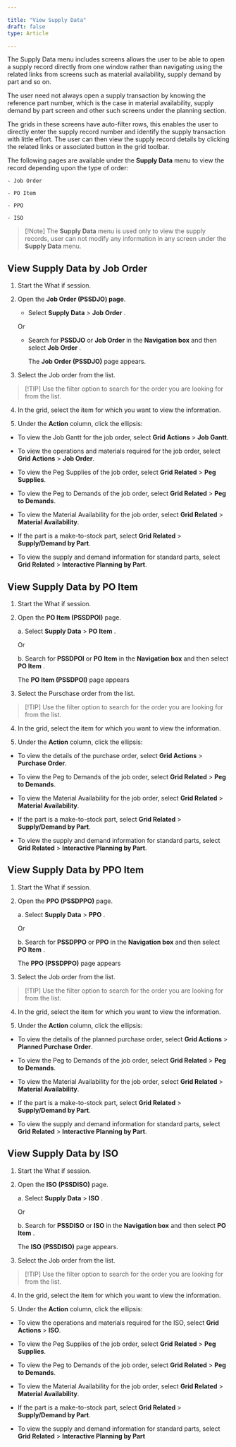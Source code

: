 ```yaml
---

title: "View Supply Data"
draft: false
type: Article

---
```


The Supply Data menu includes screens allows the user to be able to open a supply record directly from one window rather than navigating using the related links from screens such as material availability, supply demand by part and so on.

The user need not always open a supply transaction by knowing the reference part number, which is the case in material availability, supply demand by part screen and other such screens under the planning section.

The grids in these screens have auto-filter rows, this enables the user to directly enter the supply record number and identify the supply transaction with little effort. The user can then view the supply record details by clicking the related links or associated button in the grid toolbar.

The following pages are available under the **Supply Data** menu to view the record depending upon the type of order:

    - Job Order

    - PO Item

    - PPO

    - ISO

>[!Note] The **Supply Data** menu is used only to view the supply records, user can not modify any information in any screen under the **Supply Data** menu.

## View Supply Data by Job Order

1. Start the What if session.

2. Open the **Job Order (PSSDJO) page**.

    - Select **Supply Data** > **Job Order** .

    Or

    - Search for **PSSDJO** or **Job Order**  in the **Navigation box** and then select **Job Order** .

        The **Job Order (PSSDJO)** page appears.

3. Select the Job order from the list.

>[!TIP] Use the filter option to search for the order you are looking for from the list.

4. In the grid, select the item for which you want to view the information.

5. Under the **Action** column, click the ellipsis:

- To view the Job Gantt for the job order, select **Grid Actions** > **Job Gantt**.

- To view the operations and materials required for the job order, select **Grid Actions** > **Job Order**.

- To view the Peg Supplies of the job order, select **Grid Related** > **Peg Supplies**.

- To view the Peg to Demands of the job order, select **Grid Related** > **Peg to Demands**.

- To view the Material Availability for the job order, select **Grid Related** > **Material Availability**.

- If the part is a make-to-stock part, select **Grid Related** > **Supply/Demand by Part**.

- To view the supply and demand information for standard parts, select **Grid Related** > **Interactive Planning by Part**.

## View Supply Data by PO Item

1. Start the What if session.

2. Open the **PO Item (PSSDPOI)** page.

    a. Select **Supply Data** > **PO Item** .

    Or

    b. Search for **PSSDPOI** or **PO Item**  in the **Navigation box** and then select  **PO Item** .

    The **PO Item (PSSDPOI)** page appears

3. Select the Purschase order from the list.

> [!TIP] Use the filter option to search for the order you are looking for from the list.

4. In the grid, select the item for which you want to view the information.

5. Under the **Action** column, click the ellipsis:

- To view the details of the purchase order, select **Grid Actions** > **Purchase Order**.

- To view the Peg to Demands of the job order, select **Grid Related** > **Peg to Demands**.

- To view the Material Availability for the job order, select **Grid Related** > **Material Availability**.

- If the part is a make-to-stock part, select **Grid Related** > **Supply/Demand by Part**.

- To view the supply and demand information for standard parts, select **Grid Related** > **Interactive Planning by Part**.

## View Supply Data by PPO Item

1. Start the What if session.

2. Open the **PPO (PSSDPPO)** page.

    a. Select **Supply Data** > **PPO** .

    Or

    b. Search for **PSSDPPO** or **PPO**  in the **Navigation box** and then select  **PO Item** .

    The **PPO (PSSDPPO)** page appears

3. Select the Job order from the list.

>[!TIP] Use the filter option to search for the order you are looking for from the list.

4. In the grid, select the item for which you want to view the information.

5. Under the **Action** column, click the ellipsis:

- To view the details of the planned purchase order, select **Grid Actions** > **Planned Purchase Order**.

- To view the Peg to Demands of the job order, select **Grid Related** > **Peg to Demands**.

- To view the Material Availability for the job order, select **Grid Related** > **Material Availability**.

- If the part is a make-to-stock part, select **Grid Related** > **Supply/Demand by Part**.

- To view the supply and demand information for standard parts, select **Grid Related** > **Interactive Planning by Part**.

## View Supply Data by ISO

1. Start the What if session.

2. Open the **ISO (PSSDISO)** page.

    a. Select **Supply Data** > **ISO** .

    Or

    b. Search for **PSSDISO** or **ISO**  in the **Navigation box** and then select  **PO Item** .

    The **ISO (PSSDISO)** page appears.

3. Select the Job order from the list.

>[!TIP] Use the filter option to search for the order you are looking for from the list.

4. In the grid, select the item for which you want to view the information.

5. Under the **Action** column, click the ellipsis:

- To view the operations and materials required for the ISO, select **Grid Actions** > **ISO**.

- To view the Peg Supplies of the job order, select **Grid Related** > **Peg Supplies**.

- To view the Peg to Demands of the job order, select **Grid Related** > **Peg to Demands**.

- To view the Material Availability for the job order, select **Grid Related** > **Material Availability**.

- If the part is a make-to-stock part, select **Grid Related** > **Supply/Demand by Part**.

- To view the supply and demand information for standard parts, select **Grid Related** > **Interactive Planning by Part**

​​